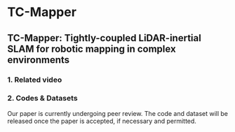 # TC-Mapper
## TC-Mapper: Tightly-coupled LiDAR-inertial SLAM for robotic mapping in complex environments

### 1. Related video

### 2. Codes & Datasets
Our paper is currently undergoing peer review. The code and dataset will be released once the paper is accepted, if necessary and permitted.
